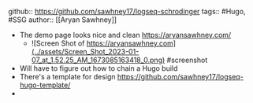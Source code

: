 ---
---

github:: https://github.com/sawhney17/logseq-schrodinger
tags:: #Hugo, #SSG
author:: [[Aryan Sawhney]]

- The demo page looks nice and clean https://aryansawhney.com/
	- ![Screen Shot of https://aryansawhney.com](../assets/Screen_Shot_2023-01-07_at_1.52.25_AM_1673085163418_0.png) #screenshot
- Will have to figure out how to chain a Hugo build
- There's a template for design https://github.com/sawhney17/logseq-hugo-template/
-
